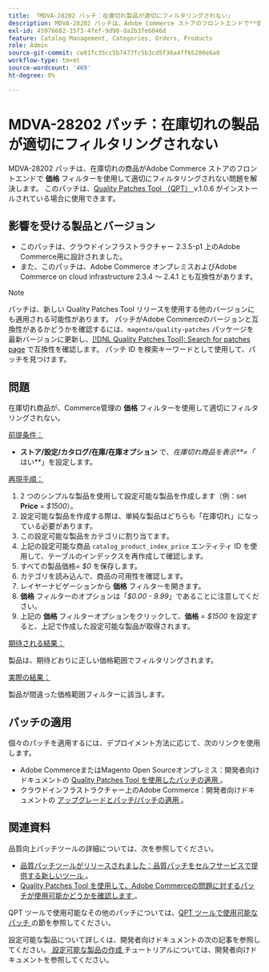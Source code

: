 ```yaml
---
title: 「MDVA-28202 パッチ：在庫切れ製品が適切にフィルタリングされない」
description: MDVA-28202 パッチは、Adobe Commerce ストアのフロントエンドで**価格** フィルターを使用して、在庫切れの商品が適切にフィルタリングされない問題を解決します。 このパッチは、[Quality Patches Tool （QPT） ] （https://devdocs.magento.com/guides/v2.4/comp-mgr/patching.html#mqp） v.1.0.6 がインストールされている場合に利用できます。
exl-id: 45976602-15f3-4fef-9d90-da2b3fe6046d
feature: Catalog Management, Categories, Orders, Products
role: Admin
source-git-commit: ce81fc35cc5b7477fc5b3cd5f36a4ff65280e6a0
workflow-type: tm+mt
source-wordcount: '469'
ht-degree: 0%

---
```


# MDVA-28202 パッチ：在庫切れの製品が適切にフィルタリングされない

MDVA-28202 パッチは、在庫切れの商品がAdobe Commerce ストアのフロントエンドで **価格** フィルターを使用して適切にフィルタリングされない問題を解決します。 このパッチは、[Quality Patches Tool （QPT） ](https://devdocs.magento.com/guides/v2.4/comp-mgr/patching.html#mqp) v.1.0.6 がインストールされている場合に使用できます。

## 影響を受ける製品とバージョン

* このパッチは、クラウドインフラストラクチャー 2.3.5-p1 上のAdobe Commerce用に設計されました。
* また、このパッチは、Adobe Commerce オンプレミスおよびAdobe Commerce on cloud infrastructure 2.3.4 ～ 2.4.1 とも互換性があります。

>[!NOTE]
>
>パッチは、新しい Quality Patches Tool リリースを使用する他のバージョンにも適用される可能性があります。 パッチがAdobe Commerceのバージョンと互換性があるかどうかを確認するには、`magento/quality-patches` パッケージを最新バージョンに更新し、[[!DNL Quality Patches Tool]: Search for patches page](https://devdocs.magento.com/quality-patches/tool.html#patch-grid) で互換性を確認します。 パッチ ID を検索キーワードとして使用して、パッチを見つけます。

## 問題

在庫切れ商品が、Commerce管理の **価格** フィルターを使用して適切にフィルタリングされない。

<u> 前提条件：</u>

* **ストア/設定/カタログ/在庫/在庫オプション** で、*在庫切れ商品を表示&#x200B;**=「* はい**」を設定します。

<u> 再現手順：</u>

1. 2 つのシンプルな製品を使用して設定可能な製品を作成します（例：set **Price** = *$1500*）。
1. 設定可能な製品を作成する際は、単純な製品はどちらも「在庫切れ」になっている必要があります。
1. この設定可能な製品をカテゴリに割り当てます。
1. 上記の設定可能な商品 `catalog_product_index_price` エンティティ ID を使用して、テーブルのインデックスを再作成して確認します。
1. すべての製品価格= *$0* を保存します。
1. カテゴリを読み込んで、商品の可用性を確認します。
1. レイヤーナビゲーションから **価格** フィルターを開きます。
1. **価格** フィルターのオプションは「*$0.00 - 9.99*」であることに注意してください。
1. 上記の **価格** フィルターオプションをクリックして、**価格** = *$1500* を設定すると、上記で作成した設定可能な製品が取得されます。

<u> 期待される結果：</u>

製品は、期待どおりに正しい価格範囲でフィルタリングされます。

<u> 実際の結果：</u>

製品が間違った価格範囲フィルターに該当します。

## パッチの適用

個々のパッチを適用するには、デプロイメント方法に応じて、次のリンクを使用します。

* Adobe CommerceまたはMagento Open Sourceオンプレミス：開発者向けドキュメントの [Quality Patches Tool を使用したパッチの適用 ](https://devdocs.magento.com/guides/v2.4/comp-mgr/patching/mqp.html)。
* クラウドインフラストラクチャー上のAdobe Commerce：開発者向けドキュメントの [ アップグレードとパッチ/パッチの適用 ](https://devdocs.magento.com/cloud/project/project-patch.html)。

## 関連資料

品質向上パッチツールの詳細については、次を参照してください。

* [ 品質パッチツールがリリースされました：品質パッチをセルフサービスで提供する新しいツール ](/help/announcements/adobe-commerce-announcements/magento-quality-patches-released-new-tool-to-self-serve-quality-patches.md)。
* [Quality Patches Tool を使用して、Adobe Commerceの問題に対するパッチが使用可能かどうかを確認します ](/help/support-tools/patches-available-in-qpt-tool/check-patch-for-magento-issue-with-magento-quality-patches.md)。

QPT ツールで使用可能なその他のパッチについては、[QPT ツールで使用可能なパッチ ](https://support.magento.com/hc/en-us/sections/360010506631-Patches-available-in-QPT-tool-) の節を参照してください。

設定可能な製品について詳しくは、開発者向けドキュメントの次の記事を参照してください。[ 設定可能な製品の作成 ](https://devdocs.magento.com/guides/v2.4/rest/tutorials/configurable-product/config-product-intro.html) チュートリアルについては、開発者向けドキュメントを参照してください。
